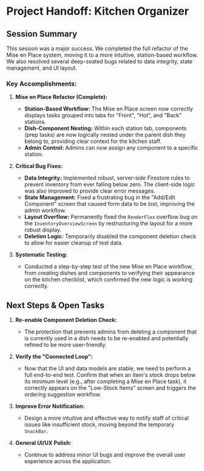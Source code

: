 # Project Handoff: Kitchen Organizer

## Session Summary

This session was a major success. We completed the full refactor of the Mise en Place system, moving it to a more intuitive, station-based workflow. We also resolved several deep-seated bugs related to data integrity, state management, and UI layout.

### Key Accomplishments:

1.  **Mise en Place Refactor (Complete):**
    *   **Station-Based Workflow:** The Mise en Place screen now correctly displays tasks grouped into tabs for "Front", "Hot", and "Back" stations.
    *   **Dish-Component Nesting:** Within each station tab, components (prep tasks) are now logically nested under the parent dish they belong to, providing clear context for the kitchen staff.
    *   **Admin Control:** Admins can now assign any component to a specific station.

2.  **Critical Bug Fixes:**
    *   **Data Integrity:** Implemented robust, server-side Firestore rules to prevent inventory from ever falling below zero. The client-side logic was also improved to provide clear error messages.
    *   **State Management:** Fixed a frustrating bug in the "Add/Edit Component" screen that caused form data to be lost, improving the admin workflow.
    *   **Layout Overflow:** Permanently fixed the `RenderFlex` overflow bug on the `InventoryOverviewScreen` by restructuring the layout for a more robust display.
    *   **Deletion Logic:** Temporarily disabled the component deletion check to allow for easier cleanup of test data.

3.  **Systematic Testing:**
    *   Conducted a step-by-step test of the new Mise en Place workflow, from creating dishes and components to verifying their appearance on the kitchen checklist, which confirmed the new logic is working correctly.

## Next Steps & Open Tasks

1.  **Re-enable Component Deletion Check:**
    *   The protection that prevents admins from deleting a component that is currently used in a dish needs to be re-enabled and potentially refined to be more user-friendly.

2.  **Verify the "Connected Loop":**
    *   Now that the UI and data models are stable, we need to perform a full end-to-end test. Confirm that when an item's stock drops below its minimum level (e.g., after completing a Mise en Place task), it correctly appears on the "Low-Stock Items" screen and triggers the ordering suggestion workflow.

3.  **Improve Error Notification:**
    *   Design a more intuitive and effective way to notify staff of critical issues like insufficient stock, moving beyond the temporary `SnackBar`.

4.  **General UI/UX Polish:**
    *   Continue to address minor UI bugs and improve the overall user experience across the application.
